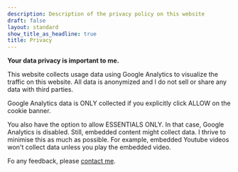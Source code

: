 ```yaml
---
description: Description of the privacy policy on this website
draft: false
layout: standard
show_title_as_headline: true
title: Privacy
---
```


**Your data privacy is important to me.**

This website collects usage data using Google Analytics to visualize the traffic on this website. All data is anonymized and I do not sell or share any data with third parties.

Google Analytics data is ONLY collected if you explicitly click ALLOW on the cookie banner.

You also have the option to allow ESSENTIALS ONLY. In that case, Google Analytics is disabled. Still, embedded content might collect data. I thrive to minimise this as much as possible. For example, embedded Youtube videos won't collect data unless you play the embedded video.

Fo any feedback, please [contact me](/contact).
